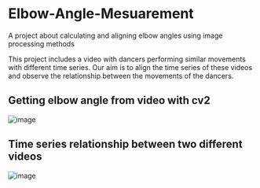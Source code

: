 # Elbow-Angle-Mesuarement
A project about calculating and aligning elbow angles using image processing methods

This project includes a video with dancers performing similar movements with different time series. Our aim is to align the time series of these videos and observe the relationship between the movements of the dancers.

## Getting elbow angle from video with cv2
![image](https://github.com/yavuzucrkss/Elbow-Angle-Mesuarement/assets/81562942/d2754717-d478-4ecd-86d9-a0869179d62b)

## Time series relationship between two different videos
![image](https://github.com/yavuzucrkss/Elbow-Angle-Mesuarement/assets/81562942/f88405ea-3956-474f-a2e2-6af5e65b2c5e)
